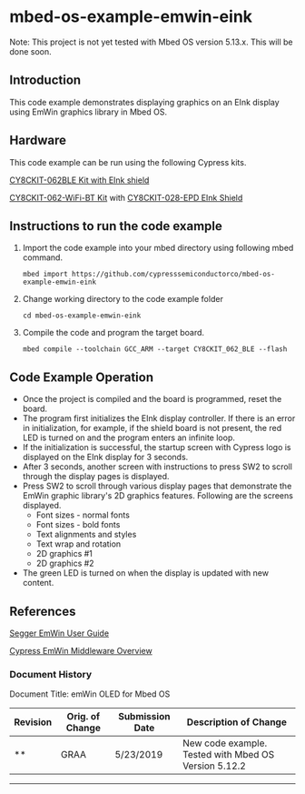 # mbed-os-example-emwin-eink

Note: This project is not yet tested with Mbed OS version 5.13.x.  This will be done soon.  

## **Introduction**

This code example demonstrates displaying graphics on an EInk display using EmWin graphics library in Mbed OS.

## **Hardware**

This code example can be run using the following Cypress kits.

[CY8CKIT-062BLE Kit with EInk shield](https://www.cypress.com/documentation/development-kitsboards/psoc-6-ble-pioneer-kit-cy8ckit-062-ble)

[CY8CKIT-062-WiFi-BT Kit](https://www.cypress.com/documentation/development-kitsboards/psoc-6-wifi-bt-pioneer-kit-cy8ckit-062-wifi-bt) with [CY8CKIT-028-EPD EInk Shield](https://www.cypress.com/documentation/development-kitsboards/e-ink-display-shield-board-cy8ckit-028-epd)  

## **Instructions to run the code example**

1. Import the code example into your mbed directory using following mbed command.

    `mbed import https://github.com/cypresssemiconductorco/mbed-os-example-emwin-eink`

2. Change working directory to the code example folder

    `cd mbed-os-example-emwin-eink`

3. Compile the code and program the target board.

    `mbed compile --toolchain GCC_ARM --target CY8CKIT_062_BLE --flash`

## **Code Example Operation**

- Once the project is compiled and the board is programmed, reset the board.
- The program first initializes the EInk display controller.  If there is an error in initialization, for example, if the shield board is not present, the red LED is turned on and the program enters an infinite loop.  
- If the initialization is successful, the startup screen with Cypress logo is displayed on the EInk display for 3 seconds.  
- After 3 seconds, another screen with instructions to press SW2 to scroll through the display pages is displayed.
- Press SW2 to scroll through various display pages that demonstrate the EmWin graphic library's 2D graphics features.  Following are the screens displayed.
    - Font sizes - normal fonts
    - Font sizes - bold fonts
    - Text alignments and styles
    - Text wrap and rotation
    - 2D graphics #1
    - 2D graphics #2
- The green LED is turned on when the display is updated with new content.
## **References**

[Segger EmWin User Guide](https://cypresssemiconductorco.github.io/middleware-emwin/UM03001_emWin5.pdf)

[Cypress EmWin Middleware Overview](https://cypresssemiconductorco.github.io/middleware-emwin/emwin_overview/html/index.html)

### Document History

Document Title: emWin OLED for Mbed OS

| Revision | Orig. of Change | Submission Date | Description of Change |
| -------- | --------------- | --------------- | --------------------- |
| **       | GRAA            | 5/23/2019       | New code example. Tested with Mbed OS Version 5.12.2      |

------

